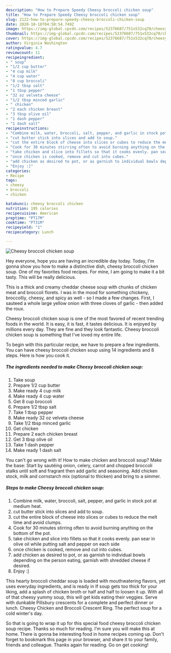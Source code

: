 ```yaml
---
description: "How to Prepare Speedy Cheesy broccoli chicken soup"
title: "How to Prepare Speedy Cheesy broccoli chicken soup"
slug: 2122-how-to-prepare-speedy-cheesy-broccoli-chicken-soup
date: 2020-10-16T04:50:54.749Z
image: https://img-global.cpcdn.com/recipes/52376687/751x532cq70/cheesy-broccoli-chicken-soup-recipe-main-photo.jpg
thumbnail: https://img-global.cpcdn.com/recipes/52376687/751x532cq70/cheesy-broccoli-chicken-soup-recipe-main-photo.jpg
cover: https://img-global.cpcdn.com/recipes/52376687/751x532cq70/cheesy-broccoli-chicken-soup-recipe-main-photo.jpg
author: Virginia Washington
ratingvalue: 4.7
reviewcount: 11
recipeingredient:
- " soup"
- "1/2 cup butter"
- "4 cup milk"
- "4 cup water"
- "8 cup broccoli"
- "1/2 tbsp salt"
- "1 tbsp pepper"
- "32 oz velveta cheese"
- "1/2 tbsp minced garlic"
- " chicken"
- "2 each chicken breast"
- "3 tbsp olive oil"
- "1 dash pepper"
- "1 dash salt"
recipeinstructions:
- "Combine milk, water, broccoli, salt, pepper, and garlic in stock pot at medium heat."
- "cut butter stick into slices and add to soup."
- "cut the entire block of cheese into slices or cubes to reduce the melt time and avoid clumps."
- "Cook for 30 minutes stirring often to avoid burning anything on the bottom of the pot."
- "take chicken and slice into fillets so that it cooks evenly. pan sear in olive oil while putting salt and pepper on each side"
- "once chicken is cooked, remove and cut into cubes."
- "add chicken as desired to pot, or as garnish to individual bowls depending on the person eating, garnish with shredded cheese if desired."
- "Enjoy :]"
categories:
- Recipe
tags:
- cheesy
- broccoli
- chicken

katakunci: cheesy broccoli chicken 
nutrition: 195 calories
recipecuisine: American
preptime: "PT17M"
cooktime: "PT31M"
recipeyield: "1"
recipecategory: Lunch

---
```



![Cheesy broccoli chicken soup](https://img-global.cpcdn.com/recipes/52376687/751x532cq70/cheesy-broccoli-chicken-soup-recipe-main-photo.jpg)

Hey everyone, hope you are having an incredible day today. Today, I'm gonna show you how to make a distinctive dish, cheesy broccoli chicken soup. One of my favorites food recipes. For mine, I am going to make it a bit tasty. This will be really delicious.

This is a thick and creamy cheddar cheese soup with chunks of chicken meat and broccoli florets. I was in the mood for something chickeny, broccolliy, cheesy, and spicy as well - so I made a few changes. First, I sauteed a whole large yellow onion with three cloves of garlic - then added the roux.

Cheesy broccoli chicken soup is one of the most favored of recent trending foods in the world. It is easy, it is fast, it tastes delicious. It is enjoyed by millions every day. They are fine and they look fantastic. Cheesy broccoli chicken soup is something that I've loved my entire life.


To begin with this particular recipe, we have to prepare a few ingredients. You can have cheesy broccoli chicken soup using 14 ingredients and 8 steps. Here is how you cook it.

<!--inarticleads1-->

##### The ingredients needed to make Cheesy broccoli chicken soup:

1. Take  soup
1. Prepare 1/2 cup butter
1. Make ready 4 cup milk
1. Make ready 4 cup water
1. Get 8 cup broccoli
1. Prepare 1/2 tbsp salt
1. Take 1 tbsp pepper
1. Make ready 32 oz velveta cheese
1. Take 1/2 tbsp minced garlic
1. Get  chicken
1. Prepare 2 each chicken breast
1. Get 3 tbsp olive oil
1. Take 1 dash pepper
1. Make ready 1 dash salt


You can&#39;t go wrong with it! How to make chicken and broccoli soup? Make the base: Start by sautéing onion, celery, carrot and chopped broccoli stalks until soft and fragrant then add garlic and seasoning. Add chicken stock, milk and cornstarch mix (optional to thicken) and bring to a simmer. 

<!--inarticleads2-->

##### Steps to make Cheesy broccoli chicken soup:

1. Combine milk, water, broccoli, salt, pepper, and garlic in stock pot at medium heat.
1. cut butter stick into slices and add to soup.
1. cut the entire block of cheese into slices or cubes to reduce the melt time and avoid clumps.
1. Cook for 30 minutes stirring often to avoid burning anything on the bottom of the pot.
1. take chicken and slice into fillets so that it cooks evenly. pan sear in olive oil while putting salt and pepper on each side
1. once chicken is cooked, remove and cut into cubes.
1. add chicken as desired to pot, or as garnish to individual bowls depending on the person eating, garnish with shredded cheese if desired.
1. Enjoy :]


This hearty broccoli cheddar soup is loaded with mouthwatering flavors, yet uses everyday ingredients, and is ready in If soup gets too thick for your liking, add a splash of chicken broth or half and half to loosen it up. With all of that cheesy yummy soup, this will get kids eating their veggies. Serve with dunkable Pillsbury crescents for a complete and perfect dinner or lunch. Cheesy Chicken and Broccoli Crescent Ring. The perfect soup for a cold winter&#39;s day. 

So that is going to wrap it up for this special food cheesy broccoli chicken soup recipe. Thanks so much for reading. I'm sure you will make this at home. There is gonna be interesting food in home recipes coming up. Don't forget to bookmark this page in your browser, and share it to your family, friends and colleague. Thanks again for reading. Go on get cooking!
